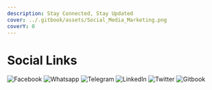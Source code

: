 ```yaml
---
description: Stay Connected, Stay Updated
cover: ../.gitbook/assets/Social_Media_Marketing.png
coverY: 0
---
```


# Social Links

![Facebook](<../.gitbook/assets/fb\_small (1).png>) ![Whatsapp](../.gitbook/assets/whapp\_small.png) ![Telegram](../.gitbook/assets/telegram\_small.png) ![LinkedIn](../.gitbook/assets/Linkedin\_small.png) ![Twitter](../.gitbook/assets/twitter\_small.png) ![Gitbook](../.gitbook/assets/gitbook\_small.png)
